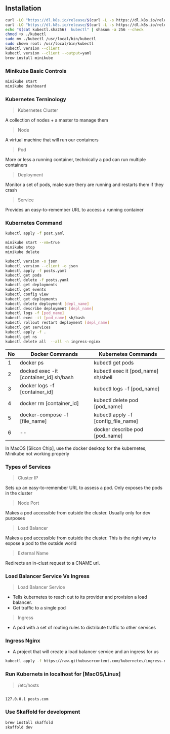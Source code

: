 ## Installation

```bash
curl -LO "https://dl.k8s.io/release/$(curl -L -s https://dl.k8s.io/release/stable.txt)/bin/darwin/arm64/kubectl"
curl -LO "https://dl.k8s.io/release/$(curl -L -s https://dl.k8s.io/release/stable.txt)/bin/darwin/arm64/kubectl.sha256"
echo "$(cat kubectl.sha256)  kubectl" | shasum -a 256 --check
chmod +x ./kubectl
sudo mv ./kubectl /usr/local/bin/kubectl
sudo chown root: /usr/local/bin/kubectl
kubectl version --client
kubectl version --client --output=yaml
brew install minikube
```

### Minikube Basic Controls

```bash
minikube start
minikube dashboard
```

### Kubernetes Terninology

> Kubernetes Cluster

A collection of nodes + a master to manage them

> Node

A virtual machine that will run our containers

> Pod

More or less a running container, technically
a pod can run multiple containers

> Deployment

Monitor a set of pods, make sure thery are
running and restarts them if they crash

> Service

Provides an easy-to-remember URL to
access a running container

### Kubernetes Command

```bash
kubectl apply -f post.yaml
```

```bash
minikube start --vm=true
minikube stop
minikube delete
```

```bash
kubectl version -o json
kubectl version --client -o json
kubectl apply -f posts.yaml
kubectl get pods
kubectl delete -f posts.yaml
kubectl get deployments
kubectl get events
kubectl config view
kubectl get deployments
kubectl delete deployment [depl_name]
kubectl describe deployment [depl_name]
kubectl logs -f [pod_name]
kubectl exec -it [pod_name] sh/bash
kubectl rollout restart deployment [depl_name]
kubectl get services
kubectl apply -f .
kubectl get ns
kubectl delete all  --all -n ingress-nginx
```

| No  | Docker Commands                        | Kubernetes Commands                 |
| --- | -------------------------------------- | ----------------------------------- |
| 1   | docker ps                              | kubectl get pods                    |
| 2   | docked exec -it [container_id] sh/bash | kubectl exec it [pod_name] sh/shell |
| 3   | docker logs -f [container_id]          | kubectl logs -f [pod_name]          |
| 4   | docker rm [container_id]               | kubectl delete pod [pod_name]       |
| 5   | docker-compose -f [file_name]          | kubectl apply -f [config_file_name] |
| 6   | --                                     | docker describe pod [pod_name]      |

In MacOS [Slicon Chip], use the docker desktop for the kubernetes,
Minikube not working properly

### Types of Services

> Cluster IP

Sets up an easy-to-remember URL to assess a pod. Only exposes the pods in the cluster

> Node Port

Makes a pod accessible from outside the cluster. Usually only for dev purposes

> Load Balancer

Makes a pod accessible from outside the cluster. This is the right way to expose a pod to the outside world

> External Name

Redirects an in-clust request to a CNAME url.


### Load Balancer Service Vs Ingress

> Load Balancer Service

* Tells kubernetes to reach out to its provider and provision a load balancer.
* Get traffic to a single pod


> Ingress

* A pod with a set of routing rules to distribute traffic to other services


### Ingress Nginx

* A project that will create a load balancer service and an ingress for us


```bash
kubectl apply -f https://raw.githubusercontent.com/kubernetes/ingress-nginx/controller-v1.3.0/deploy/static/provider/cloud/deploy.yaml
```

### Run Kubernets in localhost for [MacOS/Linux]

> /etc/hosts

```bash

127.0.0.1 posts.com

```


### Use Skaffold for development

```bash
brew install skaffold
skaffold dev
```